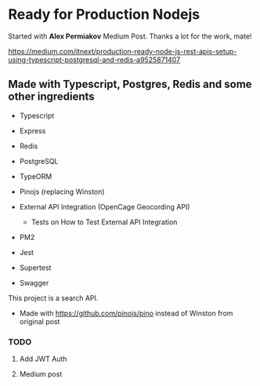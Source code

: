 # Ready for Production Nodejs

Started with **Alex Permiakov** Medium Post. Thanks a lot for the work, mate!

https://medium.com/itnext/production-ready-node-js-rest-apis-setup-using-typescript-postgresql-and-redis-a9525871407

## Made with Typescript, Postgres, Redis and some other ingredients

- Typescript

- Express

- Redis

- PostgreSQL

- TypeORM

- Pinojs (replacing Winston)

- External API Integration (OpenCage Geocording API)
  - Tests on How to Test External API Integration

- PM2

- Jest

- Supertest

- Swagger

This project is a search API.

- Made with https://github.com/pinojs/pino instead of Winston from original post

### TODO

1. Add JWT Auth

2. Medium post

